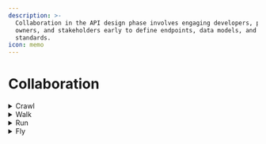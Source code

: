 ```yaml
---
description: >-
  Collaboration in the API design phase involves engaging developers, product
  owners, and stakeholders early to define endpoints, data models, and
  standards.
icon: memo
---
```


# Collaboration



<details>

<summary>Crawl</summary>

* There is not collaboration with stakeholders.
* The API style, contract and changes are decisions made only by developers.
* No business teams are involved.
* No architects are involved.

</details>

<details>

<summary>Walk</summary>

* The API contract is designed primarily by a developer or engineer.&#x20;
* Feedback is typically gathered only after the API is published.&#x20;
* Architectural teams are involved, but only to a limited extent.

</details>

<details>

<summary>Run</summary>

* Some feedback from stakeholders is collected before the API is published.&#x20;
* Business staff are partially involved.
* Architectural teams are fully engaged in the design process.

</details>

<details>

<summary>Fly</summary>

* All stakeholders actively participate in the API design process, providing feedback through the designated collaboration tools.
* No contract is published until consensus is reached among all parties.&#x20;
* OpenAPI/AsyncAPI specifications are managed using SwaggerHub.&#x20;
* Both business and architectural teams are fully involved.

</details>
